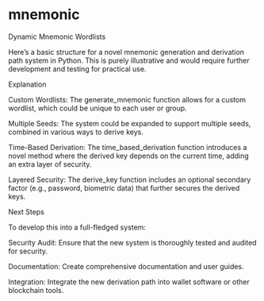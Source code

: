 # mnemonic
Dynamic Mnemonic Wordlists

Here’s a basic structure for a novel mnemonic generation and derivation path system in Python. This is purely illustrative and would require further development and testing for practical use.

Explanation

Custom Wordlists: The generate_mnemonic function allows for a custom wordlist, which could be unique to each user or group.

Multiple Seeds: The system could be expanded to support multiple seeds, combined in various ways to derive keys.

Time-Based Derivation: The time_based_derivation function introduces a novel method where the derived key depends on the current time, adding an extra layer of security.

Layered Security: The derive_key function includes an optional secondary factor (e.g., password, biometric data) that further secures the derived keys.

Next Steps

To develop this into a full-fledged system:

Security Audit: Ensure that the new system is thoroughly tested and audited for security.

Documentation: Create comprehensive documentation and user guides.

Integration: Integrate the new derivation path into wallet software or other blockchain tools.
